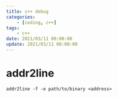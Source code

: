 ```yaml
---
title: c++ debug
categories: 
	- [coding, c++]
tags:
	- c++
date: 2021/03/11 00:00:00
update: 2021/03/11 00:00:00
---
```


# addr2line

```shell
addr2line -f -e path/to/binary <address>
```

